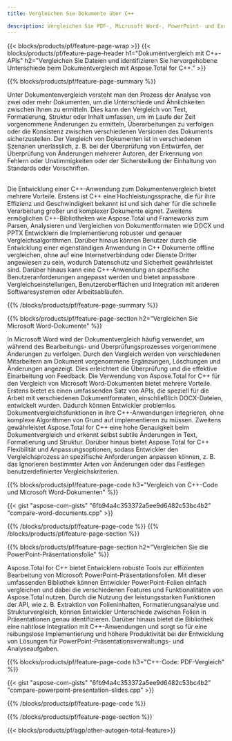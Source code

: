 ```yaml
---
title: Vergleichen Sie Dokumente über C++ 

description: Vergleichen Sie PDF-, Microsoft Word-, PowerPoint- und Excel-Dateien über Ihre C++-Anwendung. Erhalten Sie die hervorgehobenen Vergleichsergebnisse.
---
```


{{< blocks/products/pf/feature-page-wrap >}}
{{< blocks/products/pf/feature-page-header h1="Dokumentvergleich mit C++-APIs" h2="Vergleichen Sie Dateien und identifizieren Sie hervorgehobene Unterschiede beim Dokumentvergleich mit Aspose.Total for C++." >}}

{{% blocks/products/pf/feature-page-summary %}}

Unter Dokumentenvergleich versteht man den Prozess der Analyse von zwei oder mehr Dokumenten, um die Unterschiede und Ähnlichkeiten zwischen ihnen zu ermitteln. Dies kann den Vergleich von Text, Formatierung, Struktur oder Inhalt umfassen, um im Laufe der Zeit vorgenommene Änderungen zu ermitteln, Überarbeitungen zu verfolgen oder die Konsistenz zwischen verschiedenen Versionen des Dokuments sicherzustellen. Der Vergleich von Dokumenten ist in verschiedenen Szenarien unerlässlich, z. B. bei der Überprüfung von Entwürfen, der Überprüfung von Änderungen mehrerer Autoren, der Erkennung von Fehlern oder Unstimmigkeiten oder der Sicherstellung der Einhaltung von Standards oder Vorschriften.<br /><br />

Die Entwicklung einer C++-Anwendung zum Dokumentenvergleich bietet mehrere Vorteile. Erstens ist C++ eine Hochleistungssprache, die für ihre Effizienz und Geschwindigkeit bekannt ist und sich daher für die schnelle Verarbeitung großer und komplexer Dokumente eignet. Zweitens ermöglichen C++-Bibliotheken wie Aspose.Total und Frameworks zum Parsen, Analysieren und Vergleichen von Dokumentformaten wie DOCX und PPTX Entwicklern die Implementierung robuster und genauer Vergleichsalgorithmen. Darüber hinaus können Benutzer durch die Entwicklung einer eigenständigen Anwendung in C++ Dokumente offline vergleichen, ohne auf eine Internetverbindung oder Dienste Dritter angewiesen zu sein, wodurch Datenschutz und Sicherheit gewährleistet sind. Darüber hinaus kann eine C++-Anwendung an spezifische Benutzeranforderungen angepasst werden und bietet anpassbare Vergleichseinstellungen, Benutzeroberflächen und Integration mit anderen Softwaresystemen oder Arbeitsabläufen.

{{% /blocks/products/pf/feature-page-summary  %}}

{{% blocks/products/pf/feature-page-section  h2="Vergleichen Sie Microsoft Word-Dokumente" %}}

In Microsoft Word wird der Dokumentvergleich häufig verwendet, um während des Bearbeitungs- und Überprüfungsprozesses vorgenommene Änderungen zu verfolgen. Durch den Vergleich werden von verschiedenen Mitarbeitern am Dokument vorgenommene Ergänzungen, Löschungen und Änderungen angezeigt. Dies erleichtert die Überprüfung und die effektive Einarbeitung von Feedback. Die Verwendung von Aspose.Total for C++ für den Vergleich von Microsoft Word-Dokumenten bietet mehrere Vorteile. Erstens bietet es einen umfassenden Satz von APIs, die speziell für die Arbeit mit verschiedenen Dokumentformaten, einschließlich DOCX-Dateien, entwickelt wurden. Dadurch können Entwickler problemlos Dokumentvergleichsfunktionen in ihre C++-Anwendungen integrieren, ohne komplexe Algorithmen von Grund auf implementieren zu müssen. Zweitens gewährleistet Aspose.Total for C++ eine hohe Genauigkeit beim Dokumentvergleich und erkennt selbst subtile Änderungen in Text, Formatierung und Struktur. Darüber hinaus bietet Aspose.Total for C++ Flexibilität und Anpassungsoptionen, sodass Entwickler den Vergleichsprozess an spezifische Anforderungen anpassen können, z. B. das Ignorieren bestimmter Arten von Änderungen oder das Festlegen benutzerdefinierter Vergleichskriterien. 

{{% blocks/products/pf/feature-page-code h3="Vergleich von C++-Code und Microsoft Word-Dokumenten" %}}

{{< gist "aspose-com-gists" "6fb94a4c353372a5ee9d6482c53bc4b2" "compare-word-documents.cpp" >}}

{{% /blocks/products/pf/feature-page-code  %}}
{{% /blocks/products/pf/feature-page-section %}}

{{% blocks/products/pf/feature-page-section  h2="Vergleichen Sie die PowerPoint-Präsentationsfolie" %}}

Aspose.Total for C++ bietet Entwicklern robuste Tools zur effizienten Bearbeitung von Microsoft PowerPoint-Präsentationsfolien. Mit dieser umfassenden Bibliothek können Entwickler PowerPoint-Folien einfach vergleichen und dabei die verschiedenen Features und Funktionalitäten von Aspose.Total nutzen. Durch die Nutzung der leistungsstarken Funktionen der API, wie z. B. Extraktion von Folieninhalten, Formatierungsanalyse und Strukturvergleich, können Entwickler Unterschiede zwischen Folien in Präsentationen genau identifizieren. Darüber hinaus bietet die Bibliothek eine nahtlose Integration mit C++-Anwendungen und sorgt so für eine reibungslose Implementierung und höhere Produktivität bei der Entwicklung von Lösungen für PowerPoint-Präsentationsverwaltungs- und Analyseaufgaben.

{{% blocks/products/pf/feature-page-code h3="C++-Code: PDF-Vergleich" %}}

{{< gist "aspose-com-gists" "6fb94a4c353372a5ee9d6482c53bc4b2" "compare-powerpoint-presentation-slides.cpp" >}}

{{% /blocks/products/pf/feature-page-code  %}}

{{% /blocks/products/pf/feature-page-section %}}

{{< blocks/products/pf/agp/other-autogen-total-feature>}}